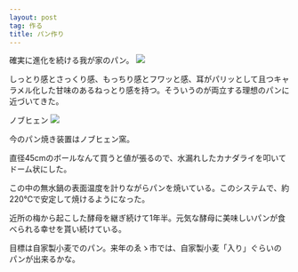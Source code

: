 ```yaml
---
layout: post
tag: 作る
title: パン作り
---
```

確実に進化を続ける我が家のパン。
![](https://c2.staticflickr.com/6/5658/23062057634_2d4c703fdb.jpg)


しっとり感とさっくり感、もっちり感とフワッと感、耳がパリッとして且つキャラメル化した甘味のあるねっとり感を持つ。そういうのが両立する理想のパンに近づいてきた。 

ノブヒェン 
![](https://c2.staticflickr.com/6/5679/22804658224_d6ab74121f.jpg)

今のパン焼き装置はノブヒェン窯。

直径45cmのボールなんて買うと値が張るので、水漏れしたカナダライを叩いてドーム状にした。 

この中の無水鍋の表面温度を計りながらパンを焼いている。このシステムで、約 220℃で安定して焼けるようになった。

近所の梅から起こした酵母を継ぎ続けて1年半。元気な酵母に美味しいパンが食べられる幸せを貰い続けている。

目標は自家製小麦でのパン。来年のゑゝ市では、自家製小麦「入り」ぐらいのパンが出来るかな。
